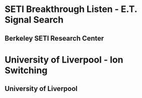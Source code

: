 # SETI Breakthrough Listen - E.T. Signal Search
## Berkeley SETI Research Center

# University of Liverpool - Ion Switching
## University of Liverpool
